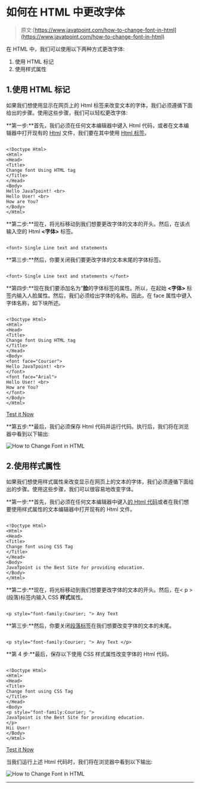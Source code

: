 # 如何在 HTML 中更改字体

> 原文:[https://www.javatpoint.com/how-to-change-font-in-html](https://www.javatpoint.com/how-to-change-font-in-html)

在 HTML 中，我们可以使用以下两种方式更改字体:

1.  使用 HTML 标记
2.  使用样式属性

## 1.使用 HTML 标记

如果我们想使用显示在网页上的 Html 标签来改变文本的字体，我们必须遵循下面给出的步骤。使用这些步骤，我们可以轻松更改字体:

**第一步:**首先，我们必须在任何文本编辑器中键入 Html 代码，或者在文本编辑器中打开现有的 [Html](https://www.javatpoint.com/html-tutorial) 文件，我们要在其中使用 [Html 标签](https://www.javatpoint.com/html-tags)。

```

<!Doctype Html>
<Html>   
<Head>    
<Title>   
Change font Using HTML tag
</Title>
</Head>
<Body> 
Hello JavaTpoint! <br>
Hello User! <br>
How are You?  
</Body>
</Html>

```

**第二步:**现在，将光标移动到我们想要更改字体的文本的开头。然后，在该点输入空的 Html **<字体>** 标签。

```

<font> Single Line text and statements

```

**第三步:**然后，你要关闭我们要更改字体的文本末尾的字体标签。

```

<font> Single Line text and statements </font>

```

**第四步:**现在我们要添加名为“**脸**的字体标签的属性。所以，在起始 **<字体>** 标签内输入人脸属性。然后，我们必须给出字体的名称。因此，在 face 属性中键入字体名称，如下块所述。

```

<!Doctype Html>
<Html>   
<Head>    
<Title>   
Change font Using HTML tag
</Title>
</Head>
<Body> 
<font face="Courier">
Hello JavaTpoint! <br> 
</font>
<font face="Arial">
Hello User! <br>
How are You?  
</font>
</Body>
</Html>

```

[Test it Now](https://www.javatpoint.com/oprweb/test.jsp?filename=ChangeFontinHTML1)

**第五步:**最后，我们必须保存 Html 代码并运行代码。执行后，我们将在浏览器中看到以下输出:

![How to Change Font in HTML](../Images/f9c6262483cd2b305c54a5a81e9b1c7e.png)

## 2.使用样式属性

如果我们想使用样式属性来改变显示在网页上的文本的字体，我们必须遵循下面给出的步骤。使用这些步骤，我们可以很容易地改变字体。

**第一步:**首先，我们必须在任何文本编辑器中键入[的 Html 代码](https://www.javatpoint.com/html-code-tag)或者在我们想要使用样式属性的文本编辑器中打开现有的 Html 文件。

```

<!Doctype Html>
<Html>   
<Head>    
<Title>   
Change font using CSS Tag
</Title>
</Head>
<Body> 
JavaTpoint is the Best Site for providing education. 
</Body>
</Html>

```

**第二步:**现在，将光标移动到我们想要更改字体的文本的开头。然后，在< p >(段落)标签内输入 CSS **样式**属性。

```

<p style="font-family:Courier; "> Any Text

```

**第三步:**然后，你要关闭[段落标签](https://www.javatpoint.com/html-paragraph)在我们想要改变字体的文本的末尾。

```

<p style="font-family:Courier; "> Any Text </p>

```

**第 4 步:**最后，保存以下使用 CSS 样式属性改变字体的 Html 代码。

```

<!Doctype Html>
<Html>   
<Head>    
<Title>   
Change font using CSS Tag
</Title>
</Head>
<Body> 
<p style="font-family:Courier; ">
JavaTpoint is the Best Site for providing education. 
</p>
Hii User!
</Body>
</Html>

```

[Test it Now](https://www.javatpoint.com/oprweb/test.jsp?filename=ChangeFontinHTML2)

当我们运行上述 Html 代码时，我们将在浏览器中看到以下输出:

![How to Change Font in HTML](../Images/3eb1955fc8cd0b280d04fe4e0c54b625.png)

* * *